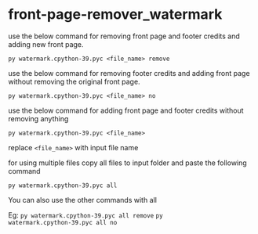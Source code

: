 # front-page-remover_watermark

use the below command for removing front page and footer credits and adding new front page.

<code>py watermark.cpython-39.pyc <file_name> remove</code>

use the below command for removing footer credits and adding front page without removing the original front page.

<code>py watermark.cpython-39.pyc <file_name> no</code>
  
use the below command for adding front page and footer credits without removing anything

<code>py watermark.cpython-39.pyc <file_name></code> 

replace <code><file_name></code> with input file name
  
for using multiple files copy all files to input folder and paste the following command

<code>py watermark.cpython-39.pyc all</code> 

You can also use the other commands with all

Eg: 
  <code>py watermark.cpython-39.pyc all remove</code>
  <code>py watermark.cpython-39.pyc all no</code>
